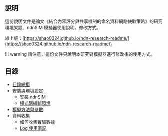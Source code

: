 
## 說明

這份說明文件是論文《結合內容評分與共享機制的命名資料網路快取策略》的研究環境架設、ndnSIM 模擬器使用說明、修改方式。

線上版：[https://shao0324.github.io/ndn-research-readme/](https://shao0324.github.io/ndn-research-readme/)

!!! warning
    請注意，這份文件只說明本研究對模擬器進行修改後的使用方式。

## 目錄

* [目錄總攬](index.html)
* 安裝與環境設定
    * [安裝 ndnSIM](ch1.1.html)
    * [程式碼編輯環境](ch1.2.html)
* [模擬方法與參數](ch2.html)
* 資料收集
    * [如何收集實驗數據](ch3.1.html)
    * [Log 使用筆記](ch3.2.html)